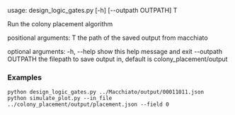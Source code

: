 
usage: design_logic_gates.py [-h] [--outpath OUTPATH] T

Run the colony placement algorithm

positional arguments:
  T                  the path of the saved output from macchiato

optional arguments:
  -h, --help         show this help message and exit
  --outpath OUTPATH  the filepath to save output in, default is
                     colony_placement/output


### Examples 
```
python design_logic_gates.py ../Macchiato/output/00011011.json
python simulate_plot.py --in_file ../colony_placement/output/placement.json --field 0

```